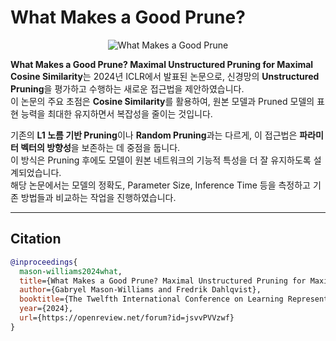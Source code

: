 # What Makes a Good Prune?

<div align="center">
  <img src="https://github.com/user-attachments/assets/9deb18d7-66ff-4c77-8cf1-5e45bd600568" alt="What Makes a Good Prune">
</div>

**What Makes a Good Prune? Maximal Unstructured Pruning for Maximal Cosine Similarity**는 2024년 ICLR에서 발표된 논문으로, 신경망의 **Unstructured Pruning**을 평가하고 수행하는 새로운 접근법을 제안하였습니다.  
이 논문의 주요 초점은 **Cosine Similarity**를 활용하여, 원본 모델과 Pruned 모델의 표현 능력을 최대한 유지하면서 복잡성을 줄이는 것입니다.  

기존의 **L1 노름 기반 Pruning**이나 **Random Pruning**과는 다르게, 이 접근법은 **파라미터 벡터의 방향성**을 보존하는 데 중점을 둡니다.  
이 방식은 Pruning 후에도 모델이 원본 네트워크의 기능적 특성을 더 잘 유지하도록 설계되었습니다.  
해당 논문에서는 모델의 정확도, Parameter Size, Inference Time 등을 측정하고 기존 방법들과 비교하는 작업을 진행하였습니다.

---

## Citation

```bibtex
@inproceedings{
  mason-williams2024what,
  title={What Makes a Good Prune? Maximal Unstructured Pruning for Maximal Cosine Similarity},
  author={Gabryel Mason-Williams and Fredrik Dahlqvist},
  booktitle={The Twelfth International Conference on Learning Representations},
  year={2024},
  url={https://openreview.net/forum?id=jsvvPVVzwf}
}
